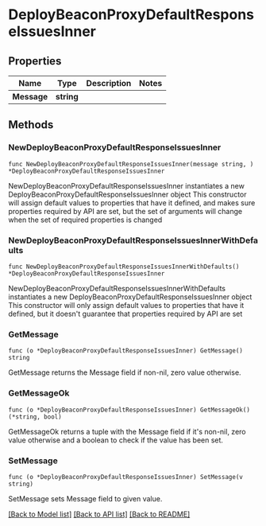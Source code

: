 # DeployBeaconProxyDefaultResponseIssuesInner

## Properties

Name | Type | Description | Notes
------------ | ------------- | ------------- | -------------
**Message** | **string** |  | 

## Methods

### NewDeployBeaconProxyDefaultResponseIssuesInner

`func NewDeployBeaconProxyDefaultResponseIssuesInner(message string, ) *DeployBeaconProxyDefaultResponseIssuesInner`

NewDeployBeaconProxyDefaultResponseIssuesInner instantiates a new DeployBeaconProxyDefaultResponseIssuesInner object
This constructor will assign default values to properties that have it defined,
and makes sure properties required by API are set, but the set of arguments
will change when the set of required properties is changed

### NewDeployBeaconProxyDefaultResponseIssuesInnerWithDefaults

`func NewDeployBeaconProxyDefaultResponseIssuesInnerWithDefaults() *DeployBeaconProxyDefaultResponseIssuesInner`

NewDeployBeaconProxyDefaultResponseIssuesInnerWithDefaults instantiates a new DeployBeaconProxyDefaultResponseIssuesInner object
This constructor will only assign default values to properties that have it defined,
but it doesn't guarantee that properties required by API are set

### GetMessage

`func (o *DeployBeaconProxyDefaultResponseIssuesInner) GetMessage() string`

GetMessage returns the Message field if non-nil, zero value otherwise.

### GetMessageOk

`func (o *DeployBeaconProxyDefaultResponseIssuesInner) GetMessageOk() (*string, bool)`

GetMessageOk returns a tuple with the Message field if it's non-nil, zero value otherwise
and a boolean to check if the value has been set.

### SetMessage

`func (o *DeployBeaconProxyDefaultResponseIssuesInner) SetMessage(v string)`

SetMessage sets Message field to given value.



[[Back to Model list]](../README.md#documentation-for-models) [[Back to API list]](../README.md#documentation-for-api-endpoints) [[Back to README]](../README.md)


